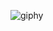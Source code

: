 ![giphy](https://user-images.githubusercontent.com/92158821/166146223-23610cd1-e968-4e4a-ba65-926c841bdcc8.gif)

<!--
**TheBogman02/TheBogman02** is a ✨ _special_ ✨ repository because its `README.md` (this file) appears on your GitHub profile.

Here are some ideas to get you started:

- 🔭 I’m currently working on ...
- 🌱 I’m currently learning ...
- 👯 I’m looking to collaborate on ...
- 🤔 I’m looking for help with ...
- 💬 Ask me about ...
- 📫 How to reach me: ...
- 😄 Pronouns: ...
- ⚡ Fun fact: ...
-->
